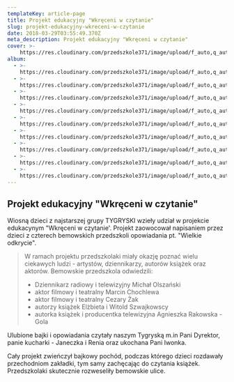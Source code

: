 ```yaml
---
templateKey: article-page
title: Projekt edukacyjny "Wkręceni w czytanie"
slug: projekt-edukacyjny-wkreceni-w-czytanie
date: 2018-03-29T03:55:49.370Z
meta_description: Projekt edukacyjny "Wkręceni w czytanie"
cover: >-
    https://res.cloudinary.com/przedszkole371/image/upload/f_auto,q_auto/c_fill,w_1200/v1570192816/Albumy%20zdj%C4%99%C4%87/2018/60585336_487696438434862_4199912789201911808_n_gdbitp.jpg
album:
  - >-
    https://res.cloudinary.com/przedszkole371/image/upload/f_auto,q_auto/c_fill,w_1200/v1570192817/Albumy%20zdj%C4%99%C4%87/2018/DSC03716_twxgdm.jpg
  - >-
    https://res.cloudinary.com/przedszkole371/image/upload/f_auto,q_auto/c_fill,w_1200/v1570192816/Albumy%20zdj%C4%99%C4%87/2018/DSC03722_tvediz.jpg
  - >-
    https://res.cloudinary.com/przedszkole371/image/upload/f_auto,q_auto/c_fill,w_1200/v1570192816/Albumy%20zdj%C4%99%C4%87/2018/DSC03728_nduaaf.jpg
  - >-
    https://res.cloudinary.com/przedszkole371/image/upload/f_auto,q_auto/c_fill,w_1200/v1570192816/Albumy%20zdj%C4%99%C4%87/2018/60290982_1273345339497133_4720802050584084480_n_1_m5vtgu.jpg
  - >-
    https://res.cloudinary.com/przedszkole371/image/upload/f_auto,q_auto/c_fill,w_1200/v1570192816/Albumy%20zdj%C4%99%C4%87/2018/60585336_487696438434862_4199912789201911808_n_gdbitp.jpg
  - >-
    https://res.cloudinary.com/przedszkole371/image/upload/f_auto,q_auto/c_fill,w_1200/v1570192816/Albumy%20zdj%C4%99%C4%87/2018/56580408_428684121228609_3113056445772333056_n_mijuzq.jpg
  - >-
    https://res.cloudinary.com/przedszkole371/image/upload/f_auto,q_auto/c_fill,w_1200/v1570192816/Albumy%20zdj%C4%99%C4%87/2018/60305882_2091712181125833_1089573219481944064_n_xsjkws.jpg
  - >-
    https://res.cloudinary.com/przedszkole371/image/upload/f_auto,q_auto/c_fill,w_1200/v1570192815/Albumy%20zdj%C4%99%C4%87/2018/56536227_1963285677115027_4439155945196486656_n_ujr2ev.jpg
  - >-
    https://res.cloudinary.com/przedszkole371/image/upload/f_auto,q_auto/c_fill,w_1200/v1570192815/Albumy%20zdj%C4%99%C4%87/2018/60289398_594403804374975_2373365508629069824_n_j3ken7.jpg
---
```


## Projekt edukacyjny "Wkręceni w czytanie"

Wiosną dzieci z najstarszej grupy TYGRYSKI wzieły udział w projekcie edukacynym "Wkręceni w czytanie'. Projekt zaowocował napisaniem przez dzieci z czterech bemowskich przedszkoli opowiadania pt. "Wielkie odkrycie".

> W ramach projektu przedszkolaki miały okazję poznać wielu ciekawych ludzi - artystów, dziennikarzy, autorów książek oraz aktorów. Bemowskie przedszkola odwiedzili:
>- Dziennikarz radiowy i telewizyjny Michał Olszański
>- aktor filmowy i teatralny Marcin Chochlewa
>- aktor filmowy i teatralny Cezary Żak
>- autorzy książek Elżbieta i Witold Szwajkowscy
>- autorka książek i producentka telewizyjna Agnieszka Rakowska - Gola

Ulubione bajki i opowiadania czytały naszym Tygryską m.in Pani Dyrektor, panie kucharki - Janeczka i Renia oraz ukochana Pani Iwonka.

Cały projekt zwieńczył bajkowy pochód, podczas którego dzieci rozdawały przechodniom zakładki, tym samy zachęcając do czytania książek. Przedszkolaki skutecznie rozweseliły bemowskie ulice.
